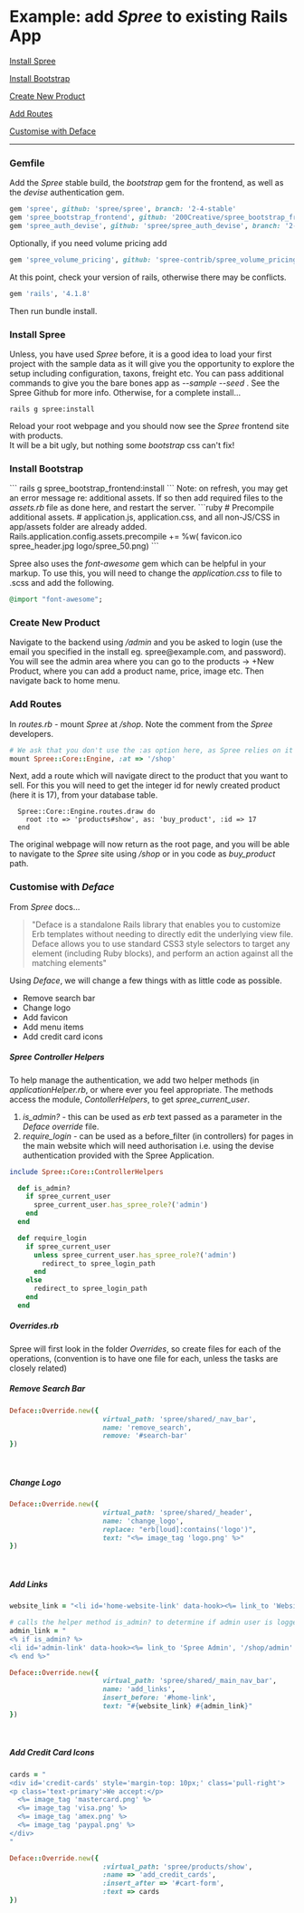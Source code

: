 # Example: add <i>Spree</i> to existing Rails App

[Install Spree](#install-spree)

[Install Bootstrap](#install-bootstrap)

[Create New Product](#create-new-product)

[Add Routes](#add-routes)

[Customise with Deface](#customise-with-deface)

----
<h3>Gemfile</h3> 

Add the <i>Spree</i> stable build, the <i>bootstrap</i> gem for the frontend, as well as the <i>devise</i> authentication gem.

```ruby
gem 'spree', github: 'spree/spree', branch: '2-4-stable'
gem 'spree_bootstrap_frontend', github: '200Creative/spree_bootstrap_frontend'
gem 'spree_auth_devise', github: 'spree/spree_auth_devise', branch: '2-4-stable'
```
Optionally, if you need volume pricing add
```ruby
gem 'spree_volume_pricing', github: 'spree-contrib/spree_volume_pricing'
```
At this point, check your version of rails, otherwise there may be conflicts.

```ruby
gem 'rails', '4.1.8'
```
Then run bundle install.

<h3>Install Spree</h3>

Unless, you have used <i>Spree</i> before, it is a good idea to load your first project with the sample data as it will give you the opportunity to explore the setup including configuration, taxons, freight etc. You can pass additional commands to give you the bare bones app as  <i> --sample --seed </i>.  See the Spree Github for more info.  Otherwise, for a complete install...

```
rails g spree:install

```

Reload your root webpage and you should now see the <i>Spree</i> frontend site with products.  
It will be a bit ugly, but nothing some <i>bootstrap</i> css can't fix!

<h3>Install Bootstrap</h3>
```
rails g spree_bootstrap_frontend:install
```
Note: on refresh, you may get an error message re: additional assets. If so then add required files to the <i>assets.rb</i> file as done here, and restart the server.
```ruby
# Precompile additional assets.
# application.js, application.css, and all non-JS/CSS in app/assets folder are already added.
Rails.application.config.assets.precompile += %w( favicon.ico spree_header.jpg logo/spree_50.png)
```

Spree also uses the <i>font-awesome</i> gem which can be helpful in your markup. To use this, you will need to change the <i>application.css</i> to file to .scss and add the following. 
```ruby
@import "font-awesome";
```
<h3>Create New Product</h3>
Navigate to the backend using <i>/admin</i> and you be asked to login (use the email you specified in the install eg. spree@example.com, and password).  You will see the admin area where you can go to the products -> +New Product, where you can add a product name, price, image etc.  Then navigate back to home menu.

<h3>Add Routes</h3>
In <i>routes.rb</i> - mount <i>Spree</i> at <i>/shop</i>.  Note the comment from the <i>Spree</i> developers.

```ruby
# We ask that you don't use the :as option here, as Spree relies on it being the default of "spree"
mount Spree::Core::Engine, :at => '/shop'
```
Next, add a route which will navigate direct to the product that you want to sell. 
For this you will need to get the integer id for newly created product (here it is 17), from your database table.
```
  Spree::Core::Engine.routes.draw do
    root :to => 'products#show', as: 'buy_product', :id => 17
  end
```
The original webpage will now return as the root page, and you will be able to navigate to the <i>Spree</i> site using  <i>/shop</i> or in you code as <i>buy_product</i> path.

<h3>Customise with <i>Deface</i></h3>
From <i>Spree</i> docs...
<blockquote>"Deface is a standalone Rails library that enables you to customize Erb templates without needing to directly edit the underlying view file. Deface allows you to use standard CSS3 style selectors to target any element (including Ruby blocks), and perform an action against all the matching elements"</blockquote>

Using <i>Deface</i>, we will change a few things with as little code as possible.
<ul>
<li>Remove search bar</li>
<li>Change logo</li>
<li>Add favicon</li>
<li>Add menu items</li>
<li>Add credit card icons</li>
</ul>

<h5> Spree Controller Helpers</h5>
To help manage the authentication, we add two helper methods (in <i>applicationHelper.rb</i>, or where ever you feel appropriate. The methods access the module, <i>ContollerHelpers</i>, to get <i>spree_current_user</i>.

<ol>
<li><i>is_admin?</i> - this can be used as <i>erb</i> text passed as a parameter in the <i>Deface override</i> file.</li> <li><i>require_login</i> - can be used as a before_filter (in controllers) for pages in the main website which will need authorisation i.e. using the devise authentication provided with the Spree Application.</li>
</ol>


```ruby
include Spree::Core::ControllerHelpers

  def is_admin?
    if spree_current_user
      spree_current_user.has_spree_role?('admin')
    end
  end

  def require_login
    if spree_current_user
      unless spree_current_user.has_spree_role?('admin')
        redirect_to spree_login_path
      end
    else
      redirect_to spree_login_path
    end
  end
```
<h5><i>Overrides.rb</i></h5>
Spree will first look in the folder <i>Overrides</i>,  so create files for each of the operations, (convention is to have one file for each, unless the tasks are closely related)

<br>
<h5>Remove Search Bar</h5>

```ruby
Deface::Override.new({
                       virtual_path: 'spree/shared/_nav_bar',
                       name: 'remove_search',
                       remove: '#search-bar'
})
```
<br>
<h5>Change Logo</h5>

```ruby
Deface::Override.new({
                       virtual_path: 'spree/shared/_header',
                       name: 'change_logo',
                       replace: "erb[loud]:contains('logo')",
                       text: "<%= image_tag 'logo.png' %>"
})
```
<br>
<h5>Add Links</h5>

```ruby
website_link = "<li id='home-website-link' data-hook><%= link_to 'Website', '/' %></li>"

# calls the helper method is_admin? to determine if admin user is logged in
admin_link = "
<% if is_admin? %>
<li id='admin-link' data-hook><%= link_to 'Spree Admin', '/shop/admin' %></li>
<% end %>"

Deface::Override.new({
                       virtual_path: 'spree/shared/_main_nav_bar',
                       name: 'add_links',
                       insert_before: '#home-link',
                       text: "#{website_link} #{admin_link}"
})
```
<br>
<h5>Add Credit Card Icons</h5>

```ruby
cards = "
<div id='credit-cards' style='margin-top: 10px;' class='pull-right'>
<p class='text-primary'>We accept:</p>
  <%= image_tag 'mastercard.png' %>
  <%= image_tag 'visa.png' %>
  <%= image_tag 'amex.png' %>
  <%= image_tag 'paypal.png' %>
</div>
"

Deface::Override.new({
                       :virtual_path: 'spree/products/show',
                       :name => 'add_credit_cards',
                       :insert_after => '#cart-form',
                       :text => cards
})
```

